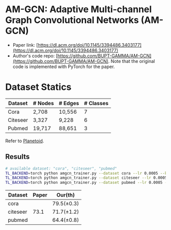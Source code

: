 # AM-GCN: Adaptive Multi-channel Graph Convolutional Networks (AM-GCN)

- Paper link: [https://dl.acm.org/doi/10.1145/3394486.3403177](https://dl.acm.org/doi/10.1145/3394486.3403177)
- Author's code repo: [https://github.com/BUPT-GAMMA/AM-GCN](https://github.com/BUPT-GAMMA/AM-GCN). Note that the original code is 
  implemented with PyTorch for the paper. 

# Dataset Statics

| Dataset  | # Nodes | # Edges | # Classes |
| -------- | ------- | ------- | --------- |
| Cora     | 2,708   | 10,556  | 7         |
| Citeseer | 3,327   | 9,228   | 6         |
| Pubmed   | 19,717  | 88,651  | 3         |

Refer to [Planetoid](https://gammagl.readthedocs.io/en/latest/api/gammagl.datasets.html#gammagl.datasets.Planetoid).

Results
-------

```bash
# available dataset: "cora", "citeseer", "pubmed"
TL_BACKEND=torch python amgcn_trainer.py --dataset cora --lr 0.0005 --k 6 --hidden1 512 --hidden2 32 --drop_rate 0.5 --beta 1e-10 --theta 0.0001
TL_BACKEND=torch python amgcn_trainer.py --dataset citeseer --lr 0.0005 --k 7 --hidden1 768 --hidden2 256 --drop_rate 0.5 --beta 5e-10 --theta 0.001
TL_BACKEND=torch python amgcn_trainer.py --dataset pubmed --lr 0.0005 --k 6 --hidden1 512 --hidden2 128 --drop_rate 0.5 --beta 5e-10 --theta 0.001
```

| Dataset  | Paper | Our(th)    |
| -------- | ----- | ---------- |
| cora     |       | 79.5(±0.3) |
| citeseer | 73.1  | 71.7(±1.2) |
| pubmed   |       | 64.4(±0.8) |